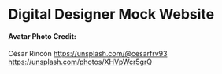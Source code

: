 # Digital Designer Mock Website


#### Avatar Photo Credit: 
César Rincón 
https://unsplash.com/@cesarfrv93
https://unsplash.com/photos/XHVpWcr5grQ
